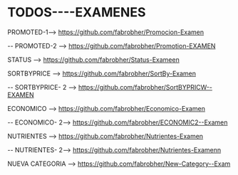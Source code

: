 # TODOS----EXAMENES

PROMOTED-1--> https://github.com/fabrobher/Promocion-Examen

-- PROMOTED-2 --> https://github.com/fabrobher/Promotion-EXAMEN

STATUS -->  https://github.com/fabrobher/Status-Exameen

SORTBYPRICE --> https://github.com/fabrobher/SortBy-Examen

-- SORTBYPRICE- 2 --> https://github.com/fabrobher/SortBYPRICW--EXAMEN

ECONOMICO --> https://github.com/fabrobher/Economico-Examen

-- ECONOMICO- 2--> https://github.com/fabrobher/ECONOMIC2--Examen

NUTRIENTES --> https://github.com/fabrobher/Nutrientes-Examen

-- NUTRIENTES- 2--> https://github.com/fabrobher/Nutrientes-Examenn

NUEVA CATEGORIA --> https://github.com/fabrobher/New-Category--Exam

